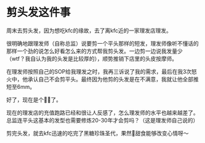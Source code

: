 # 剪头发这件事


周末去剪头发，因为想吃kfc的缘故，去了离kfc近的一家理发店理发。

很明确地跟理发师（自称总监）说要剪一个平头那样的短发，理发师像听不懂话的那样一个劲的说怎么好看怎么来的方式帮我剪头发。一边剪一边说我发量少（wtf？我自认为我的头发是比较厚的），顺势推销下店里的头皮按摩师。

在理发师按照自己的SOP给我理发之时，我再三诉说了我的需求，最后在我3次怒火中，他承认自己不会剪平头。最终因为他剪的头发是在不满意，我就让他全部推短至6mm。

好了，现在是个👨‍🦲了。

现在的理发店的充值跑路已经和很让人反感了，怎么理发师的水平也越来越差了。总监连平头这基本的发型也需要修炼20-30年才会剪吗？（这是理发师自己说的）

剪完头发，就去kfc迅速的吃完了黑糖珍珠圣代，果然🍦甜食能够改变心情呀～
